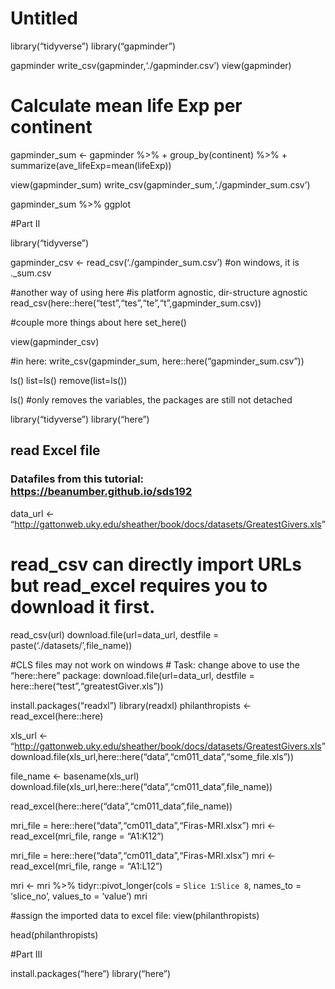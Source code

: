 Untitled
================

library(“tidyverse”) library(“gapminder”)

gapminder write\_csv(gapminder,‘./gapminder.csv’) view(gapminder)

# Calculate mean life Exp per continent

gapminder\_sum \<- gapminder %\>% + group\_by(continent) %\>% +
summarize(ave\_lifeExp=mean(lifeExp))

view(gapminder\_sum) write\_csv(gapminder\_sum,‘./gapminder\_sum.csv’)

gapminder\_sum %\>% ggplot

\#Part II

library(“tidyverse”)

gapminder\_csv \<- read\_csv(‘./gampinder\_sum.csv’) \#on windows, it is
.\_sum.csv

\#another way of using here \#is platform agnostic, dir-structure
agnostic read\_csv(here::here(“test”,“tes”,“te”,“t”,gapminder\_sum.csv))

\#couple more things about here set\_here()

view(gapminder\_csv)

\#in here: write\_csv(gapminder\_sum, here::here(“gapminder\_sum.csv”))

ls() list=ls() remove(list=ls())

ls() \#only removes the variables, the packages are still not detached

library(“tidyverse”) library(“here”)

## read Excel file

### Datafiles from this tutorial: <https://beanumber.github.io/sds192>

data\_url \<-
“<http://gattonweb.uky.edu/sheather/book/docs/datasets/GreatestGivers.xls>”

# read\_csv can directly import URLs but read\_excel requires you to download it first.

read\_csv(url) download.file(url=data\_url, destfile =
paste(‘./datasets/’,file\_name))

\#CLS files may not work on windows \# Task: change above to use the
“here::here” package: download.file(url=data\_url, destfile =
here::here(“test”,“greatestGiver.xls”))

install.packages(“readxl”) library(readxl) philanthropists
\<-read\_excel(here::here)

xls\_url \<-
“<http://gattonweb.uky.edu/sheather/book/docs/datasets/GreatestGivers.xls>”
download.file(xls\_url,here::here(“data”,“cm011\_data”,“some\_file.xls”))

file\_name \<- basename(xls\_url)
download.file(xls\_url,here::here(“data”,“cm011\_data”,file\_name))

read\_excel(here::here(“data”,“cm011\_data”,file\_name))

mri\_file = here::here(“data”,“cm011\_data”,“Firas-MRI.xlsx”) mri \<-
read\_excel(mri\_file, range = “A1:K12”)

mri\_file = here::here(“data”,“cm011\_data”,“Firas-MRI.xlsx”) mri \<-
read\_excel(mri\_file, range = “A1:L12”)

mri \<- mri %\>% tidyr::pivot\_longer(cols = `Slice 1`:`Slice 8`,
names\_to = ‘slice\_no’, values\_to = ‘value’) mri

\#assign the imported data to excel file: view(philanthropists)

head(philanthropists)

\#Part III

install.packages(“here”) library(“here”)
